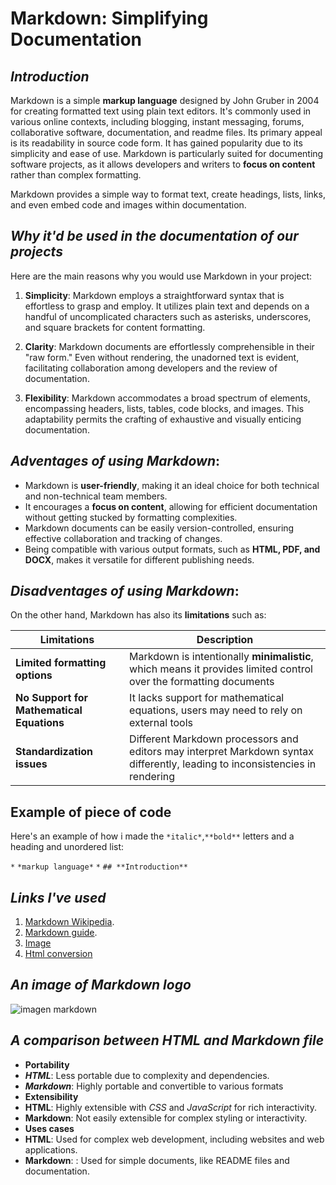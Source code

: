 <h1 id="markdown-simplifying-documentation">Markdown: Simplifying Documentation</h1>
<h2 id="_introduction_"><em>Introduction</em></h2>
<p>Markdown is a simple <strong>markup language</strong> designed by John Gruber in 2004 for creating formatted text using plain text editors. It&#39;s commonly used in various online contexts, including blogging, instant messaging, forums, collaborative software, documentation, and readme files. Its primary appeal is its readability in source code form. It has gained popularity due to its simplicity and ease of use. Markdown is particularly suited for documenting software projects, as it allows developers and writers to <strong>focus on content</strong> rather than complex formatting.</p>
<p>Markdown provides a simple way to format text, create headings, lists, links, and even embed code and images within documentation.</p>
<h2 id="_why-it-d-be-used-in-the-documentation-of-our-projects_"><em>Why it&#39;d be used in the documentation of our projects</em></h2>
<p>Here are the main reasons why you would use Markdown in your project:</p>
<ol>
<li><p><strong>Simplicity</strong>: Markdown employs a straightforward syntax that is effortless to grasp and employ. It utilizes plain text and depends on a handful of uncomplicated characters such as asterisks, underscores, and square brackets for content formatting.</p>
</li>
<li><p><strong>Clarity</strong>: Markdown documents are effortlessly comprehensible in their &quot;raw form.&quot; Even without rendering, the unadorned text is evident, facilitating collaboration among developers and the review of documentation.</p>
</li>
<li><p><strong>Flexibility</strong>: Markdown accommodates a broad spectrum of elements, encompassing headers, lists, tables, code blocks, and images. This adaptability permits the crafting of exhaustive and visually enticing documentation.</p>
</li>
</ol>
<h2 id="_adventages-of-using-markdown_-"><em>Adventages of using Markdown</em>:</h2>
<ul>
<li>Markdown is <strong>user-friendly</strong>, making it an ideal choice for both technical and non-technical team members.</li>
<li>It encourages a <strong>focus on content</strong>, allowing for efficient documentation without getting stucked by formatting complexities.</li>
<li>Markdown documents can be easily version-controlled, ensuring effective collaboration and tracking of changes.</li>
<li>Being compatible with various output formats, such as  <strong>HTML, PDF, and DOCX</strong>, makes it versatile for different publishing needs.</li>
</ul>
<h2 id="_disadventages-of-using-markdown_-"><em>Disadventages of using Markdown</em>:</h2>
<p>On the other hand, Markdown has also its <strong>limitations</strong> such as:</p>
<table>
<thead>
<tr>
<th>Limitations</th>
<th>Description</th>
</tr>
</thead>
<tbody>
<tr>
<td><strong>Limited formatting options</strong></td>
<td>Markdown is intentionally <strong>minimalistic</strong>, which means it provides limited  control over the formatting documents</td>
</tr>
<tr>
<td><strong>No Support for Mathematical Equations</strong></td>
<td>It lacks support for mathematical equations, users may need to rely on external tools</td>
</tr>
<tr>
<td><strong>Standardization issues</strong></td>
<td>Different Markdown processors and editors may interpret Markdown syntax differently, leading to inconsistencies in rendering</td>
</tr>
</tbody>
</table>
<h2 id="example-of-piece-of-code">Example of piece of code</h2>
<p>Here&#39;s an example of how i made the <code>*italic*</code>,<code>**bold**</code> letters and a heading and unordered list:</p>
<p><code>*</code>  <code>*markup language*</code>
<code>*</code> <code>## **Introduction**</code></p>
<h2 id="-links-i-ve-used-"><em>Links I&#39;ve used</em></h2>
<ol>
<li><a href="https://es.wikipedia.org/wiki/Markdown">Markdown Wikipedia</a>.</li>
<li><a href="https://www.markdownguide.org/cheat-sheet/">Markdown guide</a>.</li>
<li><a href="https://upload.wikimedia.org/wikipedia/commons/thumb/4/48/Markdown-mark.svg/1200px-Markdown-mark.svg.png">Image</a></li>
<li><a href="markdowntohtml.md">Html conversion</a> </li>
</ol>
<h2 id="-an-image-of-markdown-logo-"><em>An image of Markdown logo</em></h2>
<p><img src="https://upload.wikimedia.org/wikipedia/commons/thumb/4/48/Markdown-mark.svg/600px-Markdown-mark.svg.png" alt="imagen markdown"></p>
<h2 id="-a-comparison-between-html-and-markdown-file-"><em>A comparison between HTML and Markdown file</em></h2>
<ul>
<li><strong>Portability</strong></li>
<li><strong><em>HTML</em></strong>: Less portable due to complexity and dependencies.</li>
<li><strong><em>Markdown</em></strong>: Highly portable and convertible to various formats</li>
<li><strong>Extensibility</strong></li>
<li><strong>HTML</strong>: Highly extensible with <em>CSS</em> and <em>JavaScript</em> for rich interactivity.</li>
<li><strong>Markdown</strong>: Not easily extensible for complex styling or interactivity.</li>
<li><strong>Uses cases</strong></li>
<li><strong>HTML</strong>: Used for complex web development, including websites and web applications.</li>
<li><strong>Markdown</strong>: : Used for simple documents, like README files and documentation.</li>
</ul>